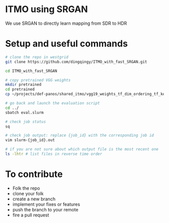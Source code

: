 # ITMO using SRGAN
We use SRGAN to directly learn mapping from SDR to HDR

# Setup and useful commands

```bash
# clone the repo in westgrid
git clone https://github.com/dingqingy/ITMO_with_fast_SRGAN.git

cd ITMO_with_fast_SRGAN

# copy pretrained VGG weights
mkdir pretrained
cd pretrained
cp ~/projects/def-panos/shared_itmo/vgg19_weights_tf_dim_ordering_tf_kernels_notop.h5 .

# go back and launch the evaluation script
cd ../
sbatch eval.slurm

# check job status
sq

# check job output: replace {job_id} with the corresponding job id
vim slurm-{job_id}.out

# if you are not sure about which output file is the most recent one
ls -lhtr # list files in reverse time order
```

# To contribute 
- Folk the repo
- clone your folk
- create a new branch
- implement your fixes or features
- push the branch to your remote
- fire a pull request
